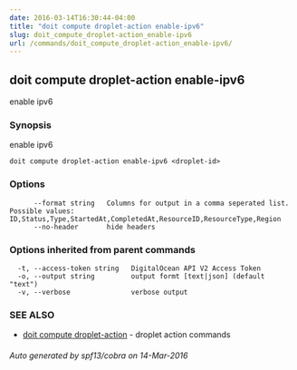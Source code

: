 ```yaml
---
date: 2016-03-14T16:30:44-04:00
title: "doit compute droplet-action enable-ipv6"
slug: doit_compute_droplet-action_enable-ipv6
url: /commands/doit_compute_droplet-action_enable-ipv6/
---
```

## doit compute droplet-action enable-ipv6

enable ipv6

### Synopsis


enable ipv6

```
doit compute droplet-action enable-ipv6 <droplet-id>
```

### Options

```
      --format string   Columns for output in a comma seperated list. Possible values: ID,Status,Type,StartedAt,CompletedAt,ResourceID,ResourceType,Region
      --no-header       hide headers
```

### Options inherited from parent commands

```
  -t, --access-token string   DigitalOcean API V2 Access Token
  -o, --output string         output formt [text|json] (default "text")
  -v, --verbose               verbose output
```

### SEE ALSO
* [doit compute droplet-action](/commands/doit_compute_droplet-action/)	 - droplet action commands

###### Auto generated by spf13/cobra on 14-Mar-2016

